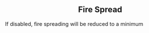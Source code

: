 <h2 style="text-align:center;"> Fire Spread </h2>

If disabled, fire spreading will be reduced to a minimum
